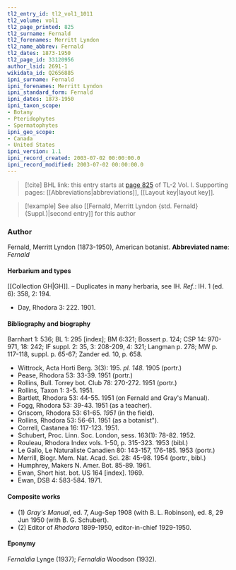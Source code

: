 ```yaml
---
tl2_entry_id: tl2_vol1_1011
tl2_volume: vol1
tl2_page_printed: 825
tl2_surname: Fernald
tl2_forenames: Merritt Lyndon
tl2_name_abbrev: Fernald
tl2_dates: 1873-1950
tl2_page_id: 33120956
author_lsid: 2691-1
wikidata_id: Q2656885
ipni_surname: Fernald
ipni_forenames: Merritt Lyndon
ipni_standard_form: Fernald
ipni_dates: 1873-1950
ipni_taxon_scope: 
- Botany
- Pteridophytes
- Spermatophytes
ipni_geo_scope: 
- Canada
- United States
ipni_version: 1.1
ipni_record_created: 2003-07-02 00:00:00.0
ipni_record_modified: 2003-07-02 00:00:00.0
---
```



> [!cite] BHL link: this entry starts at [page 825](https://www.biodiversitylibrary.org/page/33120956) of TL-2 Vol. I.
> Supporting pages: [[Abbreviations|abbreviations]], [[Layout key|layout key]].

> [!example] See also [[Fernald, Merritt Lyndon {std. Fernald} (Suppl.)|second entry]] for this author

### Author

Fernald, Merritt Lyndon (1873-1950), American botanist. 
**Abbreviated name**: *Fernald*

#### Herbarium and types

[[Collection GH|GH]]. – Duplicates in many herbaria, see IH.
*Ref*.: IH. 1 (ed. 6): 358, 2: 194.
- Day, Rhodora 3: 222. 1901.

#### Bibliography and biography

Barnhart 1: 536; BL 1: 295 \[index\]; BM 6:321; Bossert p. 124; CSP 14: 970-971, 18: 242; IF suppl. 2: 35, 3: 208-209, 4: 321; Langman p. 278; MW p. 117-118, suppl. p. 65-67; Zander ed. 10, p. 658.
- Wittrock, Acta Horti Berg. 3(3): 195. *pl. 148.* 1905 (portr.)
- Pease, Rhodora 53: 33-39. 1951 (portr.)
- Rollins, Bull. Torrey bot. Club 78: 270-272. 1951 (portr.)
- Rollins, Taxon 1: 3-5. 1951.
- Bartlett, Rhodora 53: 44-55. 1951 (on Fernald and Gray's Manual).
- Fogg, Rhodora 53: 39-43. 1951 (as a teacher).
- Griscom, Rhodora 53: 61-65. *1951* (in the field).
- Rollins, Rhodora 53: 56-61. 1951 (as a botanist").
- Correll, Castanea 16: 117-123. 1951.
- Schubert, Proc. Linn. Soc. London, sess. 163(1): 78-82. 1952.
- Rouleau, Rhodora Index vols. 1-50, p. 315-323. 1953 (bibl.)
- Le Gallo, Le Naturaliste Canadien 80: 143-157, 176-185. 1953 (portr.)
- Merrill, Biogr. Mem. Nat. Acad. Sci. 28: 45-98. 1954 (portr., bibl.)
- Humphrey, Makers N. Amer. Bot. 85-89. 1961.
- Ewan, Short hist. bot. US 164 \[index\]. 1969.
- Ewan, DSB 4: 583-584. 1971.

#### Composite works

- (1) *Gray's Manual*, ed. 7, Aug-Sep 1908 (with B. L. Robinson), ed. 8, 29 Jun 1950 (with B. G. Schubert).
- (2) Editor of *Rhodora* 1899-1950, editor-in-chief 1929-1950.

#### Eponymy

*Fernaldia* Lynge (1937); *Fernaldia* Woodson (1932).

